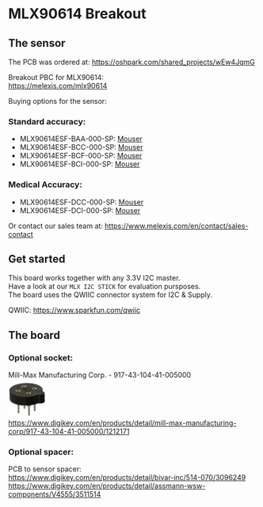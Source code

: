 # MLX90614 Breakout

## The sensor

The PCB was ordered at: https://oshpark.com/shared_projects/wEw4JqmG

Breakout PBC for MLX90614:  
https://melexis.com/mlx90614

Buying options for the sensor:

### Standard accuracy:  

- MLX90614ESF-BAA-000-SP: [Mouser](https://www.mouser.com/ProductDetail/Melexis/MLX90614ESF-BAA-000-SP?qs=KuGPmAKtFKWvOyfE%252Bpry0g%3D%3D)
- MLX90614ESF-BCC-000-SP: [Mouser](https://www.mouser.com/ProductDetail/Melexis/MLX90614ESF-BCC-000-SP?qs=KuGPmAKtFKXYssxLPj6I9Q%3D%3D)
- MLX90614ESF-BCF-000-SP: [Mouser](https://www.mouser.com/ProductDetail/Melexis/MLX90614ESF-BCF-000-SP?qs=KuGPmAKtFKXyNGD%252Bez1Dog%3D%3D)
- MLX90614ESF-BCI-000-SP: [Mouser](https://www.mouser.com/ProductDetail/Melexis/MLX90614ESF-BCI-000-SP?qs=KuGPmAKtFKWdLr71JCUGWw%3D%3D)

### Medical Accuracy:

- MLX90614ESF-DCC-000-SP: [Mouser](https://www.mouser.com/ProductDetail/Melexis/MLX90614ESF-DCC-000-SP?qs=KuGPmAKtFKVd5ey8TnlzAw%3D%3D)
- MLX90614ESF-DCI-000-SP: [Mouser](https://www.mouser.com/ProductDetail/Melexis/MLX90614ESF-DCI-000-SP?qs=KuGPmAKtFKWa9YC%2F7FAqHQ%3D%3D)


Or contact our sales team at: https://www.melexis.com/en/contact/sales-contact


## Get started

This board works together with any 3.3V I2C master.  
Have a look at our `MLX I2C STICK` for evaluation pursposes.  
The board uses the QWIIC connector system for I2C & Supply.

QWIIC: https://www.sparkfun.com/qwiic


## The board


### Optional socket:

Mill-Max Manufacturing Corp. - 917-43-104-41-005000  
![](media/90614_socket.png)  
https://www.digikey.com/en/products/detail/mill-max-manufacturing-corp/917-43-104-41-005000/1212171

### Optional spacer:

PCB to sensor spacer:  
https://www.digikey.com/en/products/detail/bivar-inc/514-070/3096249  
https://www.digikey.com/en/products/detail/assmann-wsw-components/V4555/3511514  

